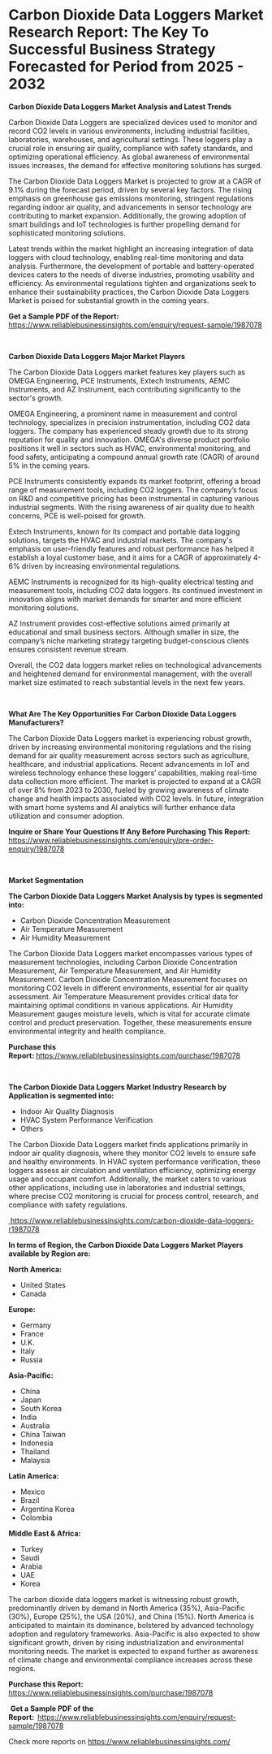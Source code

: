 <p><h1>Carbon Dioxide Data Loggers Market Research Report: The Key To Successful Business Strategy Forecasted for Period from 2025 - 2032</h1></p><p><strong>Carbon Dioxide Data Loggers Market Analysis and Latest Trends</strong></p>
<p><p>Carbon Dioxide Data Loggers are specialized devices used to monitor and record CO2 levels in various environments, including industrial facilities, laboratories, warehouses, and agricultural settings. These loggers play a crucial role in ensuring air quality, compliance with safety standards, and optimizing operational efficiency. As global awareness of environmental issues increases, the demand for effective monitoring solutions has surged.</p><p>The Carbon Dioxide Data Loggers Market is projected to grow at a CAGR of 9.1% during the forecast period, driven by several key factors. The rising emphasis on greenhouse gas emissions monitoring, stringent regulations regarding indoor air quality, and advancements in sensor technology are contributing to market expansion. Additionally, the growing adoption of smart buildings and IoT technologies is further propelling demand for sophisticated monitoring solutions.</p><p>Latest trends within the market highlight an increasing integration of data loggers with cloud technology, enabling real-time monitoring and data analysis. Furthermore, the development of portable and battery-operated devices caters to the needs of diverse industries, promoting usability and efficiency. As environmental regulations tighten and organizations seek to enhance their sustainability practices, the Carbon Dioxide Data Loggers Market is poised for substantial growth in the coming years.</p></p>
<p><strong>Get a Sample PDF of the Report:&nbsp;</strong> <a href="https://www.reliablebusinessinsights.com/enquiry/request-sample/1987078?utm_campaign=3273&utm_medium=2&utm_source=Github&utm_content=ia&utm_term=10042025&utm_id=carbon-dioxide-data-loggers">https://www.reliablebusinessinsights.com/enquiry/request-sample/1987078</a></p>
<p>&nbsp;</p>
<p><strong>Carbon Dioxide Data Loggers Major Market Players</strong></p>
<p><p>The Carbon Dioxide Data Loggers market features key players such as OMEGA Engineering, PCE Instruments, Extech Instruments, AEMC Instruments, and AZ Instrument, each contributing significantly to the sector's growth.</p><p>OMEGA Engineering, a prominent name in measurement and control technology, specializes in precision instrumentation, including CO2 data loggers. The company has experienced steady growth due to its strong reputation for quality and innovation. OMEGA's diverse product portfolio positions it well in sectors such as HVAC, environmental monitoring, and food safety, anticipating a compound annual growth rate (CAGR) of around 5% in the coming years.</p><p>PCE Instruments consistently expands its market footprint, offering a broad range of measurement tools, including CO2 loggers. The company’s focus on R&D and competitive pricing has been instrumental in capturing various industrial segments. With the rising awareness of air quality due to health concerns, PCE is well-poised for growth.</p><p>Extech Instruments, known for its compact and portable data logging solutions, targets the HVAC and industrial markets. The company's emphasis on user-friendly features and robust performance has helped it establish a loyal customer base, and it aims for a CAGR of approximately 4-6% driven by increasing environmental regulations.</p><p>AEMC Instruments is recognized for its high-quality electrical testing and measurement tools, including CO2 data loggers. Its continued investment in innovation aligns with market demands for smarter and more efficient monitoring solutions.</p><p>AZ Instrument provides cost-effective solutions aimed primarily at educational and small business sectors. Although smaller in size, the company’s niche marketing strategy targeting budget-conscious clients ensures consistent revenue stream.</p><p>Overall, the CO2 data loggers market relies on technological advancements and heightened demand for environmental management, with the overall market size estimated to reach substantial levels in the next few years.</p></p>
<p>&nbsp;</p>
<p><strong>What Are The Key Opportunities For Carbon Dioxide Data Loggers Manufacturers?</strong></p>
<p><p>The Carbon Dioxide Data Loggers market is experiencing robust growth, driven by increasing environmental monitoring regulations and the rising demand for air quality measurement across sectors such as agriculture, healthcare, and industrial applications. Recent advancements in IoT and wireless technology enhance these loggers’ capabilities, making real-time data collection more efficient. The market is projected to expand at a CAGR of over 8% from 2023 to 2030, fueled by growing awareness of climate change and health impacts associated with CO2 levels. In future, integration with smart home systems and AI analytics will further enhance data utilization and consumer adoption.</p></p>
<p><strong>Inquire or Share Your Questions If Any Before Purchasing This Report:</strong> <a href="https://www.reliablebusinessinsights.com/enquiry/pre-order-enquiry/1987078?utm_campaign=3273&utm_medium=2&utm_source=Github&utm_content=ia&utm_term=10042025&utm_id=carbon-dioxide-data-loggers">https://www.reliablebusinessinsights.com/enquiry/pre-order-enquiry/1987078</a></p>
<p>&nbsp;</p>
<p><strong>Market Segmentation</strong></p>
<p><strong>The Carbon Dioxide Data Loggers Market Analysis by types is segmented into:</strong></p>
<p><ul><li>Carbon Dioxide Concentration Measurement</li><li>Air Temperature Measurement</li><li>Air Humidity Measurement</li></ul></p>
<p><p>The Carbon Dioxide Data Loggers market encompasses various types of measurement technologies, including Carbon Dioxide Concentration Measurement, Air Temperature Measurement, and Air Humidity Measurement. Carbon Dioxide Concentration Measurement focuses on monitoring CO2 levels in different environments, essential for air quality assessment. Air Temperature Measurement provides critical data for maintaining optimal conditions in various applications. Air Humidity Measurement gauges moisture levels, which is vital for accurate climate control and product preservation. Together, these measurements ensure environmental integrity and health compliance.</p></p>
<p><strong>Purchase this Report:&nbsp;</strong><a href="https://www.reliablebusinessinsights.com/purchase/1987078?utm_campaign=3273&utm_medium=2&utm_source=Github&utm_content=ia&utm_term=10042025&utm_id=carbon-dioxide-data-loggers">https://www.reliablebusinessinsights.com/purchase/1987078</a></p>
<p>&nbsp;</p>
<p><strong>The Carbon Dioxide Data Loggers Market Industry Research by Application is segmented into:</strong></p>
<p><ul><li>Indoor Air Quality Diagnosis</li><li>HVAC System Performance Verification</li><li>Others</li></ul></p>
<p><p>The Carbon Dioxide Data Loggers market finds applications primarily in indoor air quality diagnosis, where they monitor CO2 levels to ensure safe and healthy environments. In HVAC system performance verification, these loggers assess air circulation and ventilation efficiency, optimizing energy usage and occupant comfort. Additionally, the market caters to various other applications, including use in laboratories and industrial settings, where precise CO2 monitoring is crucial for process control, research, and compliance with safety regulations.</p></p>
<p><a href="https://www.reliablebusinessinsights.com/carbon-dioxide-data-loggers-r1987078?utm_campaign=3273&utm_medium=2&utm_source=Github&utm_content=ia&utm_term=10042025&utm_id=carbon-dioxide-data-loggers">&nbsp;https://www.reliablebusinessinsights.com/carbon-dioxide-data-loggers-r1987078</a></p>
<p><strong>In terms of Region, the Carbon Dioxide Data Loggers Market Players available by Region are:</strong></p>
<p>
    <p> <strong> North America: </strong>
        <ul>
            <li>United States</li>
            <li>Canada</li>
        </ul>
        </p> 
    <p> <strong> Europe: </strong>
        <ul>
            <li>Germany</li>
            <li>France</li>
            <li>U.K.</li>
            <li>Italy</li>
            <li>Russia</li>
        </ul>
        </p> 
    <p> <strong> Asia-Pacific: </strong>
        <ul>
            <li>China</li>
            <li>Japan</li>
            <li>South Korea</li>
            <li>India</li>
            <li>Australia</li>
            <li>China Taiwan</li>
            <li>Indonesia</li>
            <li>Thailand</li>
            <li>Malaysia</li>
        </ul>
        </p> 
    <p> <strong> Latin America: </strong>
        <ul>
            <li>Mexico</li>
            <li>Brazil</li>
            <li>Argentina Korea</li>
            <li>Colombia</li>
        </ul>
        </p> 
    <p> <strong> Middle East & Africa: </strong>
        <ul>
            <li>Turkey</li>
            <li>Saudi</li>
            <li>Arabia</li>
            <li>UAE</li>
            <li>Korea</li>
        </ul>
    </p>
    </p>
<p><p>The carbon dioxide data loggers market is witnessing robust growth, predominantly driven by demand in North America (35%), Asia-Pacific (30%), Europe (25%), the USA (20%), and China (15%). North America is anticipated to maintain its dominance, bolstered by advanced technology adoption and regulatory frameworks. Asia-Pacific is also expected to show significant growth, driven by rising industrialization and environmental monitoring needs. The market is expected to expand further as awareness of climate change and environmental compliance increases across these regions.</p></p>
<p><strong>Purchase this Report: </strong><a href="https://www.reliablebusinessinsights.com/purchase/1987078?utm_campaign=3273&utm_medium=2&utm_source=Github&utm_content=ia&utm_term=10042025&utm_id=carbon-dioxide-data-loggers">https://www.reliablebusinessinsights.com/purchase/1987078</a></p>
<p>&nbsp;<strong>Get a Sample PDF of the Report:&nbsp;&nbsp;</strong><a href="https://www.reliablebusinessinsights.com/enquiry/request-sample/1987078?utm_campaign=3273&utm_medium=2&utm_source=Github&utm_content=ia&utm_term=10042025&utm_id=carbon-dioxide-data-loggers">https://www.reliablebusinessinsights.com/enquiry/request-sample/1987078</a></p>
<p><strong></strong></p>
<p>Check more reports on <a href="https://www.reliablebusinessinsights.com/?utm_campaign=3273&utm_medium=2&utm_source=Github&utm_content=ia&utm_term=10042025&utm_id=carbon-dioxide-data-loggers">https://www.reliablebusinessinsights.com/</a></p>